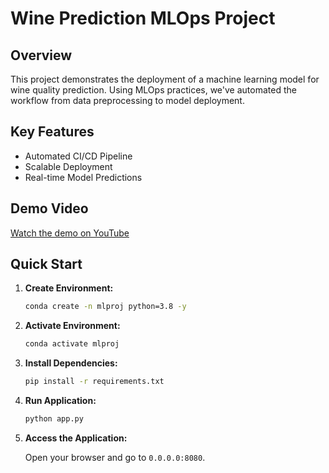 # Wine Prediction MLOps Project

## Overview
This project demonstrates the deployment of a machine learning model for wine quality prediction. Using MLOps practices, we've automated the workflow from data preprocessing to model deployment.

## Key Features
- Automated CI/CD Pipeline
- Scalable Deployment
- Real-time Model Predictions
  
## Demo Video
[Watch the demo on YouTube](https://youtu.be/lkKLTN5dH40)

## Quick Start

1. **Create Environment:**

    ```bash
    conda create -n mlproj python=3.8 -y 
    ```

2. **Activate Environment:**

    ```bash
    conda activate mlproj
    ```

3. **Install Dependencies:**

    ```bash
    pip install -r requirements.txt
    ```

4. **Run Application:**

    ```bash
    python app.py
    ```

5. **Access the Application:**
   
    Open your browser and go to `0.0.0.0:8080`.
